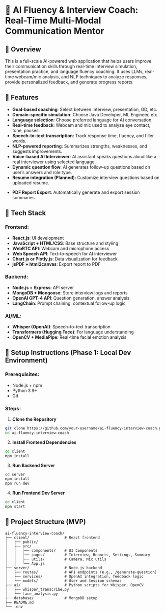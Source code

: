# 🤖 AI Fluency & Interview Coach: Real-Time Multi-Modal Communication Mentor

## 📌 Overview
This is a full-scale AI-powered web application that helps users improve their communication skills through real-time interview simulation, presentation practice, and language fluency coaching. It uses LLMs, real-time webcam/mic analysis, and NLP techniques to analyze responses, provide personalized feedback, and generate progress reports.

## 🎯 Features
- **Goal-based coaching**: Select between interview, presentation, GD, etc.
- **Domain-specific simulation**: Choose Java Developer, ML Engineer, etc.
- **Language selection**: Choose preferred language for AI conversation.
- **Real-time feedback**: Webcam and mic used to analyze eye contact, tone, pauses.
- **Speech-to-text transcription**: Track response time, fluency, and filler words.
- **NLP-powered reporting**: Summarizes strengths, weaknesses, and suggests improvements.
- **Voice-based AI Interviewer**: AI assistant speaks questions aloud like a real interviewer using selected language.
- **Dynamic question flow**: AI generates follow-up questions based on user’s answers and role type.
- **Resume integration (Planned)**: Customize interview questions based on uploaded resume.
<!-- - **Stealth AI Assistant (Future)**: Real-time AI during live interviews/calls (like Cluely). -->
- **PDF Report Export**: Automatically generate and export session summaries.

## 🧠 Tech Stack
### Frontend:
- **React.js**: UI development
- **JavaScript + HTML/CSS**: Base structure and styling
- **WebRTC API**: Webcam and microphone access
- **Web Speech API**: Text-to-speech for AI interviewer
- **Chart.js or Plotly.js**: Data visualization for feedback
- **jsPDF + html2canvas**: Export report to PDF

### Backend:
- **Node.js + Express**: API server
- **MongoDB + Mongoose**: Store interview logs and reports
- **OpenAI GPT-4 API**: Question generation, answer analysis
- **LangChain**: Prompt chaining, contextual follow-up logic

### AI/ML:
- **Whisper (OpenAI)**: Speech-to-text transcription
- **Transformers (Hugging Face)**: For language understanding
- **OpenCV + MediaPipe**: Real-time facial emotion analysis

## 🚀 Setup Instructions (Phase 1: Local Dev Environment)
### Prerequisites:
- Node.js + npm
- Python 3.9+
- Git

### Steps:
1. **Clone the Repository**
```bash
git clone https://github.com/your-username/ai-fluency-interview-coach.git
cd ai-fluency-interview-coach
```
2. **Install Frontend Dependencies**
```bash
cd client
npm install
```
3. **Run Backend Server**
```bash
cd server
npm install
npm run dev
```
4. **Run Frontend Dev Server**
```bash
cd client
npm start
```

## 📁 Project Structure (MVP)
```
ai-fluency-interview-coach/
├── client/                # React frontend
│   ├── public/
│   ├── src/
│   │   ├── components/    # UI Components
│   │   ├── pages/         # Interview, Reports, Settings, Summary
│   │   ├── utils/         # Camera, Mic utils
│   │   └── App.js
├── server/                # Node.js backend
│   ├── routes/            # API endpoints (e.g., /generate-question)
│   ├── services/          # OpenAI integration, feedback logic
│   └── models/            # User and Session schemas
├── ai/                    # Python scripts for Whisper, OpenCV
│   ├── whisper_transcribe.py
│   └── face_analysis.py
├── database/              # MongoDB setup
├── README.md
└── .env
```
